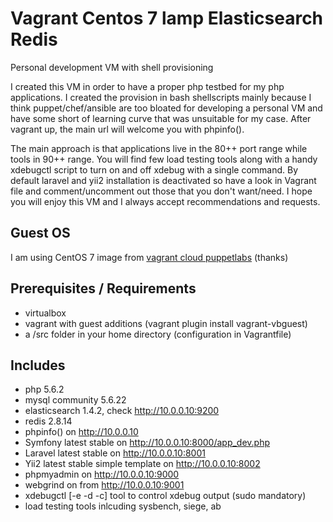 Vagrant Centos 7 lamp Elasticsearch Redis
=========================================

Personal development VM with shell provisioning

I created this VM in order to have a proper php testbed for my php applications. I created the provision in bash shellscripts
mainly because I think puppet/chef/ansible are too bloated for developing a personal VM and have some short of learning
curve that was unsuitable for my case. After vagrant up, the main url will welcome you with phpinfo().

The main approach is that applications live in the 80++ port range while tools in 90++ range. You will find few load testing
tools along with a handy xdebugctl script to turn on and off xdebug with a single command. By default laravel and yii2 installation
is deactivated so have a look in Vagrant file and comment/uncomment out those that you don't want/need. I hope you will enjoy
this VM and I always accept recommendations and requests.

## Guest OS

I am using CentOS 7 image from [vagrant cloud puppetlabs](https://vagrantcloud.com/puppetlabs) (thanks)

## Prerequisites / Requirements

- virtualbox
- vagrant with guest additions (vagrant plugin install vagrant-vbguest)
- a /src folder in your home directory (configuration in Vagrantfile)

## Includes

- php 5.6.2
- mysql community 5.6.22
- elasticsearch 1.4.2, check http://10.0.0.10:9200
- redis 2.8.14
- phpinfo() on http://10.0.0.10
- Symfony latest stable on http://10.0.0.10:8000/app_dev.php
- Laravel latest stable on http://10.0.0.10:8001
- Yii2 latest stable simple template on http://10.0.0.10:8002
- phpmyadmin on http://10.0.0.10:9000
- webgrind on from http://10.0.0.10:9001
- xdebugctl [-e -d -c] tool to control xdebug output (sudo mandatory)
- load testing tools inlcuding sysbench, siege, ab
